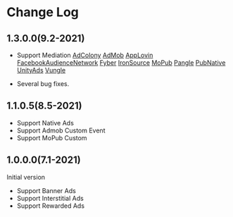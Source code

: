 # Change Log

## 1.3.0.0(9.2-2021)
- Support Mediation
  [AdColony](https://github.com/san-sdk/sample/wiki/Mediation-AdColony)
  [AdMob](https://github.com/san-sdk/sample/wiki/Mediation-AdMob)
  [AppLovin](https://github.com/san-sdk/sample/wiki/Mediation-AppLovin)
  [FacebookAudienceNetwork](https://github.com/san-sdk/sample/wiki/Mediation-FacebookAudienceNetwork)
  [Fyber](https://github.com/san-sdk/sample/wiki/Mediation-Fyber)
  [IronSource](https://github.com/san-sdk/sample/wiki/Mediation-IronSource)
  [MoPub](https://github.com/san-sdk/sample/wiki/Mediation-MoPub)
  [Pangle](https://github.com/san-sdk/sample/wiki/Mediation-Pangle)
  [PubNative](https://github.com/san-sdk/sample/wiki/Mediation-PubNative)
  [UnityAds](https://github.com/san-sdk/sample/wiki/Mediation-UnityAds)
  [Vungle](https://github.com/san-sdk/sample/wiki/Mediation-Vungle)
  
- Several bug fixes.

## 1.1.0.5(8.5-2021)
- Support Native Ads
- Support Admob Custom Event
- Support MoPub Custom

## 1.0.0.0(7.1-2021)
Initial version
- Support Banner Ads
- Support Interstitial Ads
- Support Rewarded Ads
